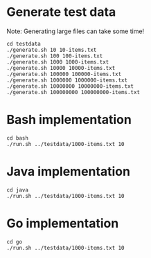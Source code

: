 # Generate test data

Note: Generating large files can take some time!

```
cd testdata
./generate.sh 10 10-items.txt
./generate.sh 100 100-items.txt
./generate.sh 1000 1000-items.txt
./generate.sh 10000 10000-items.txt
./generate.sh 100000 100000-items.txt
./generate.sh 1000000 1000000-items.txt
./generate.sh 10000000 10000000-items.txt
./generate.sh 100000000 100000000-items.txt
```

# Bash implementation

```
cd bash
./run.sh ../testdata/1000-items.txt 10
```

# Java implementation

```
cd java
./run.sh ../testdata/1000-items.txt 10
```

# Go implementation

```
cd go
./run.sh ../testdata/1000-items.txt 10
```
